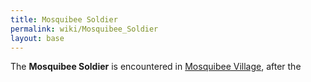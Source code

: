 ```yaml
---
title: Mosquibee Soldier
permalink: wiki/Mosquibee_Soldier
layout: base
---
```


The **Mosquibee Soldier** is encountered in [Mosquibee
Village](Mosquibee_Village "wikilink"), after the
